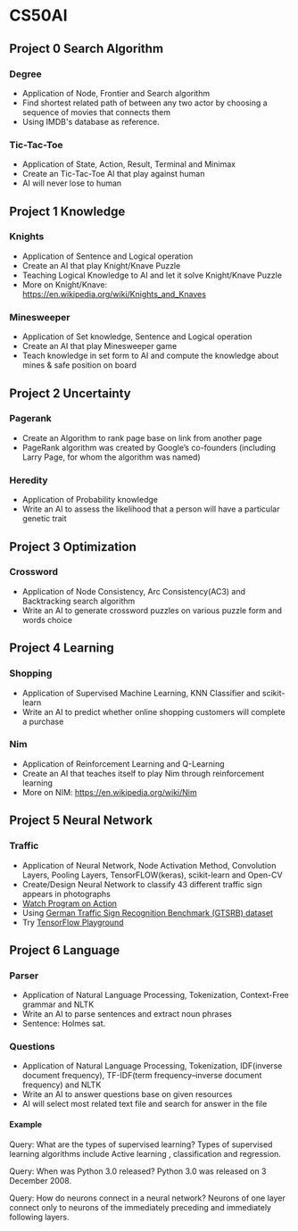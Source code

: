 # CS50AI

## Project 0 Search Algorithm

### Degree
- Application of Node, Frontier and Search algorithm
- Find shortest related path of between any two actor by choosing a sequence of movies that connects them
- Using IMDB's database as reference.

### Tic-Tac-Toe
- Application of State, Action, Result, Terminal and Minimax
- Create an Tic-Tac-Toe AI that play against human
- AI will never lose to human

## Project 1 Knowledge

### Knights
- Application of Sentence and Logical operation
- Create an AI that play Knight/Knave Puzzle 
- Teaching Logical Knowledge to AI and let it solve Knight/Knave Puzzle
- More on Knight/Knave: https://en.wikipedia.org/wiki/Knights_and_Knaves

### Minesweeper
- Application of Set knowledge, Sentence and Logical operation
- Create an AI that play Minesweeper game
- Teach knowledge in set form to AI and compute the knowledge about mines & safe position on board

## Project 2 Uncertainty

### Pagerank
- Create an Algorithm to rank page base on link from another page
- PageRank algorithm was created by Google’s co-founders (including Larry Page, for whom the algorithm was named)

### Heredity
- Application of Probability knowledge
- Write an AI to assess the likelihood that a person will have a particular genetic trait


## Project 3 Optimization

### Crossword
- Application of Node Consistency, Arc Consistency(AC3) and Backtracking search algorithm
- Write an AI to generate crossword puzzles on various puzzle form and words choice

## Project 4 Learning

### Shopping
- Application of Supervised Machine Learning, KNN Classifier and scikit-learn
- Write an AI to predict whether online shopping customers will complete a purchase

### Nim
- Application of Reinforcement Learning and Q-Learning 
- Create an AI that teaches itself to play Nim through reinforcement learning
- More on NIM: https://en.wikipedia.org/wiki/Nim

## Project 5 Neural Network

### Traffic
- Application of Neural Network, Node Activation Method, Convolution Layers, Pooling Layers, TensorFLOW(keras), scikit-learn and Open-CV
- Create/Design Neural Network to classify 43 different traffic sign appears in photographs
- <a href="https://www.youtube.com/watch?v=AD0RTo5dkUE">Watch Program on Action</a>
- Using <a href="https://benchmark.ini.rub.de/?section=gtsrb&subsection=news"> German Traffic Sign Recognition Benchmark (GTSRB) dataset </a>
- Try <a href="https://playground.tensorflow.org/">TensorFlow Playground </a>

## Project 6 Language

### Parser
- Application of Natural Language Processing, Tokenization, Context-Free grammar and NLTK
- Write an AI to parse sentences and extract noun phrases
- Sentence: Holmes sat.
    
### Questions
- Application of Natural Language Processing, Tokenization, IDF(inverse document frequency), TF-IDF(term frequency–inverse document frequency) and NLTK
- Write an AI to answer questions base on given resources
- AI will select most related text file and search for answer in the file
#### Example
Query: What are the types of supervised learning?
Types of supervised learning algorithms include Active learning , classification and regression.

Query: When was Python 3.0 released?
Python 3.0 was released on 3 December 2008.

Query: How do neurons connect in a neural network?
Neurons of one layer connect only to neurons of the immediately preceding and immediately following layers.

